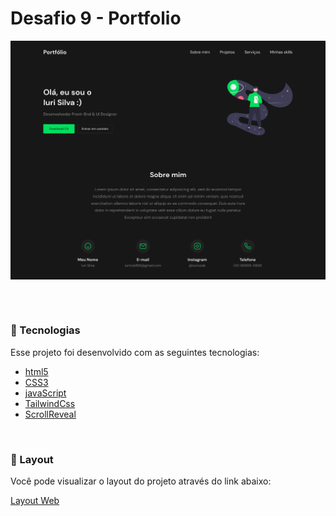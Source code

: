 # Desafio 9 - Portfolio

<img src="./.github/Portfolio.svg" width="800px" align="center">

<br/><br/>

### 🚀 Tecnologias
Esse projeto foi desenvolvido com as seguintes tecnologias:

* [html5](https://developer.mozilla.org/pt-BR/docs/Web/HTML)
* [CSS3](https://developer.mozilla.org/pt-BR/docs/Web/CSS)
* [javaScript](https://developer.mozilla.org/pt-BR/docs/Web/JavaScript)
* [TailwindCss](https://tailwindcss.com/)
* [ScrollReveal](https://scrollrevealjs.org/)

<br> 

### 🔖 Layout
Você pode visualizar o layout do projeto através do link abaixo:

[Layout Web](https://www.figma.com/file/Yb9IBH56g7T1hdIyZ3BMNO/Desafios---Codel%C3%A2ndia?node-id=15409%3A2)